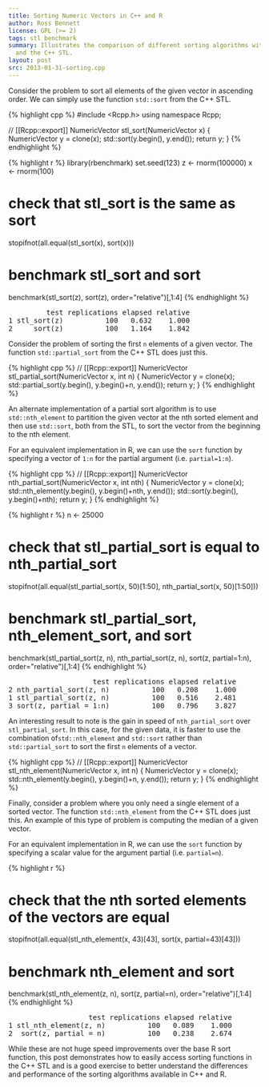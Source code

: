 ```yaml
---
title: Sorting Numeric Vectors in C++ and R
author: Ross Bennett
license: GPL (>= 2)
tags: stl benchmark
summary: Illustrates the comparison of different sorting algorithms with R
  and the C++ STL.
layout: post
src: 2013-01-31-sorting.cpp
---
```




Consider the problem to sort all elements of the given vector in ascending
order. We can simply use the function `std::sort` from the C++ STL.

{% highlight cpp %}
#include <Rcpp.h>
using namespace Rcpp;

// [[Rcpp::export]]
NumericVector stl_sort(NumericVector x) {
   NumericVector y = clone(x);
   std::sort(y.begin(), y.end());
   return y;
}
{% endhighlight %}


{% highlight r %}
library(rbenchmark)
set.seed(123)
z <- rnorm(100000)
x <- rnorm(100)

# check that stl_sort is the same as sort
stopifnot(all.equal(stl_sort(x), sort(x)))

# benchmark stl_sort and sort
benchmark(stl_sort(z), sort(z), order="relative")[,1:4]
{% endhighlight %}



<pre class="output">
         test replications elapsed relative
1 stl_sort(z)          100   0.632    1.000
2     sort(z)          100   1.164    1.842
</pre>


Consider the problem of sorting the first `n` elements of a given vector.
The function `std::partial_sort` from the C++ STL does just this. 

{% highlight cpp %}
// [[Rcpp::export]]
NumericVector stl_partial_sort(NumericVector x, int n) {
   NumericVector y = clone(x);
   std::partial_sort(y.begin(), y.begin()+n, y.end());
   return y;
}
{% endhighlight %}


An alternate implementation of a partial sort algorithm is to use 
`std::nth_element` to partition the given vector at the nth sorted
element and then use `std::sort`, both from the STL,  to sort the vector
from the beginning to the nth element.

For an equivalent implementation in R, we can use the `sort` function by
specifying a vector of `1:n` for the partial argument (i.e. `partial=1:n`).

{% highlight cpp %}
// [[Rcpp::export]]
NumericVector nth_partial_sort(NumericVector x, int nth) {
   NumericVector y = clone(x);
   std::nth_element(y.begin(), y.begin()+nth, y.end());
   std::sort(y.begin(), y.begin()+nth);
   return y;
}
{% endhighlight %}


{% highlight r %}
n <- 25000

# check that stl_partial_sort is equal to nth_partial_sort
stopifnot(all.equal(stl_partial_sort(x, 50)[1:50], 
                    nth_partial_sort(x, 50)[1:50]))

# benchmark stl_partial_sort, nth_element_sort, and sort
benchmark(stl_partial_sort(z, n),
          nth_partial_sort(z, n),
          sort(z, partial=1:n),
          order="relative")[,1:4]
{% endhighlight %}



<pre class="output">
                    test replications elapsed relative
2 nth_partial_sort(z, n)          100   0.208    1.000
1 stl_partial_sort(z, n)          100   0.516    2.481
3 sort(z, partial = 1:n)          100   0.796    3.827
</pre>


An interesting result to note is the gain in speed of 
`nth_partial_sort` over `stl_partial_sort`. In this case, for the given
data, it is faster to use the combination of`std::nth_element` and 
`std::sort` rather than `std::partial_sort` to sort the first `n` elements 
of a vector.

{% highlight cpp %}
// [[Rcpp::export]]
NumericVector stl_nth_element(NumericVector x, int n) {
   NumericVector y = clone(x);
   std::nth_element(y.begin(), y.begin()+n, y.end());
   return y;
}
{% endhighlight %}


Finally, consider a problem where you only need a single element of a
sorted vector. The function `std::nth_element` from the C++ STL does just 
this. An example of this type of problem is computing the median of a given
vector.

For an equivalent implementation in R, we can use the `sort` function by
specifying a scalar value for the argument partial (i.e. `partial=n`).

{% highlight r %}
# check that the nth sorted elements of the vectors are equal
stopifnot(all.equal(stl_nth_element(x, 43)[43], sort(x, partial=43)[43]))

# benchmark nth_element and sort
benchmark(stl_nth_element(z, n),
         sort(z, partial=n),
         order="relative")[,1:4]
{% endhighlight %}



<pre class="output">
                   test replications elapsed relative
1 stl_nth_element(z, n)          100   0.089    1.000
2  sort(z, partial = n)          100   0.238    2.674
</pre>


While these are not huge speed improvements over the base R sort function, 
this post demonstrates how to easily access sorting functions in the C++
STL and is a good exercise to better understand the differences and 
performance of the sorting algorithms available in C++ and R.
